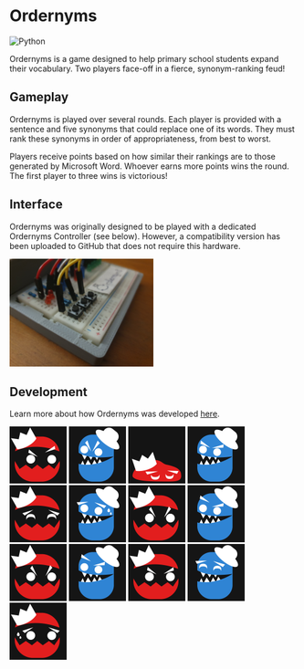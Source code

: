 # Ordernyms
![Python](https://img.shields.io/badge/python-3670A0?style=for-the-badge&logo=python&logoColor=ffdd54)

Ordernyms is a game designed to help primary school students expand their vocabulary. Two players face-off in a fierce, synonym-ranking feud!

## Gameplay

Ordernyms is played over several rounds. Each player is provided with a sentence and five synonyms that could replace one of its words. They must rank these synonyms in order of appropriateness, from best to worst. 

Players receive points based on how similar their rankings are to those generated by Microsoft Word. Whoever earns more points wins the round. The first player to three wins is victorious!

## Interface

Ordernyms was originally designed to be played with a dedicated Ordernyms Controller (see below). However, a compatibility version has been uploaded to GitHub that does not require this hardware.

<img src="Assets/Ordernyms Controller.jpg" style="width: 50%; height: 50%">

## Development

Learn more about how Ordernyms was developed [here](https://drive.google.com/file/d/11KbUPPGesSCBdcHkXEwuE91eJvVUGc0e/view?usp=sharing).

<p float="left">
  <img src="/Character Icons/Player 1 Awaiting.png" width="100" />
  <img src="/Character Icons/Player 2 Faceoff.png" width="100" />
  <img src="/Character Icons/Player 1 Lost.png" width="100" />
  <img src="/Character Icons/Player 2 Neutral.png" width="100" />
  <img src="/Character Icons/Player 1 Win.png" width="100" />
  <img src="/Character Icons/Player 2 Worried.png" width="100" />
  <img src="/Character Icons/Player 1 Faceoff.png" width="100" />
  <img src="/Character Icons/Player 2 Awaiting.png" width="100" />
  <img src="/Character Icons/Player 1 Faceoff.png" width="100" />
  <img src="/Character Icons/Player 2 Awaiting.png" width="100" />
  <img src="/Character Icons/Player 1 Neutral.png" width="100" />
  <img src="/Character Icons/Player 2 Win.png" width="100" />
  <img src="/Character Icons/Player 1 Worried.png" width="100" />
</p>

